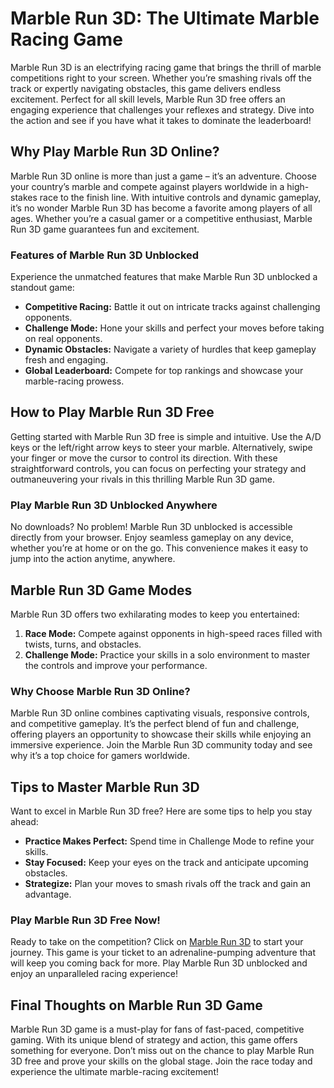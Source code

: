 <h1>Marble Run 3D: The Ultimate Marble Racing Game</h1>

<p>Marble Run 3D is an electrifying racing game that brings the thrill of marble competitions right to your screen. Whether you’re smashing rivals off the track or expertly navigating obstacles, this game delivers endless excitement. Perfect for all skill levels, Marble Run 3D free offers an engaging experience that challenges your reflexes and strategy. Dive into the action and see if you have what it takes to dominate the leaderboard!</p>

<h2>Why Play Marble Run 3D Online?</h2>

<p>Marble Run 3D online is more than just a game – it’s an adventure. Choose your country’s marble and compete against players worldwide in a high-stakes race to the finish line. With intuitive controls and dynamic gameplay, it’s no wonder Marble Run 3D has become a favorite among players of all ages. Whether you’re a casual gamer or a competitive enthusiast, Marble Run 3D game guarantees fun and excitement.</p>

<h3>Features of Marble Run 3D Unblocked</h3>

<p>Experience the unmatched features that make Marble Run 3D unblocked a standout game:</p>
<ul>
    <li><strong>Competitive Racing:</strong> Battle it out on intricate tracks against challenging opponents.</li>
    <li><strong>Challenge Mode:</strong> Hone your skills and perfect your moves before taking on real opponents.</li>
    <li><strong>Dynamic Obstacles:</strong> Navigate a variety of hurdles that keep gameplay fresh and engaging.</li>
    <li><strong>Global Leaderboard:</strong> Compete for top rankings and showcase your marble-racing prowess.</li>
</ul>

<h2>How to Play Marble Run 3D Free</h2>

<p>Getting started with Marble Run 3D free is simple and intuitive. Use the A/D keys or the left/right arrow keys to steer your marble. Alternatively, swipe your finger or move the cursor to control its direction. With these straightforward controls, you can focus on perfecting your strategy and outmaneuvering your rivals in this thrilling Marble Run 3D game.</p>

<h3>Play Marble Run 3D Unblocked Anywhere</h3>

<p>No downloads? No problem! Marble Run 3D unblocked is accessible directly from your browser. Enjoy seamless gameplay on any device, whether you’re at home or on the go. This convenience makes it easy to jump into the action anytime, anywhere.</p>

<h2>Marble Run 3D Game Modes</h2>

<p>Marble Run 3D offers two exhilarating modes to keep you entertained:</p>
<ol>
    <li><strong>Race Mode:</strong> Compete against opponents in high-speed races filled with twists, turns, and obstacles.</li>
    <li><strong>Challenge Mode:</strong> Practice your skills in a solo environment to master the controls and improve your performance.</li>
</ol>

<h3>Why Choose Marble Run 3D Online?</h3>

<p>Marble Run 3D online combines captivating visuals, responsive controls, and competitive gameplay. It’s the perfect blend of fun and challenge, offering players an opportunity to showcase their skills while enjoying an immersive experience. Join the Marble Run 3D community today and see why it’s a top choice for gamers worldwide.</p>

<h2>Tips to Master Marble Run 3D</h2>

<p>Want to excel in Marble Run 3D free? Here are some tips to help you stay ahead:</p>
<ul>
    <li><strong>Practice Makes Perfect:</strong> Spend time in Challenge Mode to refine your skills.</li>
    <li><strong>Stay Focused:</strong> Keep your eyes on the track and anticipate upcoming obstacles.</li>
    <li><strong>Strategize:</strong> Plan your moves to smash rivals off the track and gain an advantage.</li>
</ul>

<h3>Play Marble Run 3D Free Now!</h3>

<p>Ready to take on the competition? Click on <a href="https://marblerun3d.github.io/" target="_blank">Marble Run 3D</a> to start your journey. This game is your ticket to an adrenaline-pumping adventure that will keep you coming back for more. Play Marble Run 3D unblocked and enjoy an unparalleled racing experience!</p>

<h2>Final Thoughts on Marble Run 3D Game</h2>

<p>Marble Run 3D game is a must-play for fans of fast-paced, competitive gaming. With its unique blend of strategy and action, this game offers something for everyone. Don’t miss out on the chance to play Marble Run 3D free and prove your skills on the global stage. Join the race today and experience the ultimate marble-racing excitement!</p>
